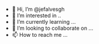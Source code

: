 - 👋 Hi, I’m @jefalvesgh
- 👀 I’m interested in ..
- 🌱 I’m currently learning ...
- 💞️ I’m looking to collaborate on ...
- 📫 How to reach me ...

<!---
jefalvesgh/jefalvesgh is a ✨ special ✨ repository because its `README.md` (this file) appears on your GitHub profile.
You can click the Preview link to take a look at your changes.
--->

